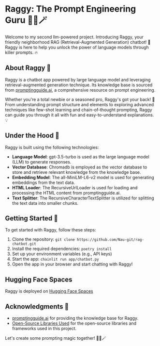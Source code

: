 # Raggy: The Prompt Engineering Guru 🧙‍♂️🪄

Welcome to my second llm-powered project. Introducing Raggy, your friendly neighborhood RAG (Retrieval-Augmented Generation) chatbot! 🤖 Raggy is here to help you unlock the power of language models through killer prompts. 🔥

## About Raggy 🐶

Raggy is a chatbot app powered by large language model and leveraging retrieval-augmented generation technique. Its knowledge base is sourced from [promptingguide.ai](https://promptingguide.ai), a comprehensive resource on prompt engineering.

Whether you're a total newbie or a seasoned pro, Raggy's got your back! 🙌 From understanding prompt structure and elements to exploring advanced techniques like few-shot learning and chain-of-thought prompting, Raggy can guide you through it all with fun and easy-to-understand explanations. 💡

## Under the Hood 🔧

Raggy is built using the following technologies:

- **Language Model**: gpt-3.5-turbo is used as the large language model (LLM) to generate responses.
- **Vector Database**: Chromadb is employed as the vector database to store and retrieve relevant knowledge from the knowledge base.
- **Embedding Model**: The all-MiniLM-L6-v2 model is used for generating embeddings from the text data.
- **HTML Loader**: The RecursiveUrlLoader is used for loading and processing the HTML content from promptingguide.ai.
- **Text Splitter**: The RecursiveCharacterTextSplitter is utilized for splitting the text data into smaller chunks.

## Getting Started 🚀

To get started with Raggy, follow these steps:

1. Clone the repository: `git clone https://github.com/Nau-git/rag-chatbot.git`
2. Install the required dependencies: `poetry install`
3. Set up your environment variables (e.g., API keys)
4. Start the app: `chainlit run app/chatbot.py`
5. Open the app in your browser and start chatting with Raggy!

## Hugging Face Spaces

Raggy is deployed on [Hugging Face Spaces](https://huggingface.co/spaces/naaufal/raggy)

## Acknowledgments 🙏

- [promptingguide.ai](https://promptingguide.ai) for providing the knowledge base for Raggy.
- [Open-Source Libraries Used](CREDITS.md) for the open-source libraries and frameworks used in this project.

Let's create some prompting magic together! 🧙‍♂️🪄